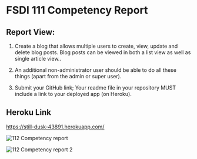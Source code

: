 # FSDI 111 Competency Report
## Report View:

1. Create a blog that allows multiple users to create, view, update and delete blog posts. Blog posts can be viewed in both a list view as well as single article view..

2. An  additional non-administrator user should be able to do all these things (apart from the admin or super user).

3. Submit your GitHub link; Your readme file in your repository MUST include a link to your deployed app (on Heroku).

## Heroku Link
https://still-dusk-43891.herokuapp.com/

![112 Competency report](https://user-images.githubusercontent.com/61714687/172328898-d5e21930-91e5-4bbd-8076-5c9cd3714f51.JPG)

![112 Competency report 2](https://user-images.githubusercontent.com/61714687/172329044-558decc7-82a2-4b71-b73a-73ee526a0005.JPG)
